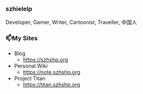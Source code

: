 ### szhielelp

Developer, Gamer, Writer, Cartoonist, Traveller, 中国人

### 📫My Sites

- Blog
  - https://szhshp.org
- Personal Wiki
  - https://note.szhshp.org
- Project Titan
  - https://titan.szhshp.org
